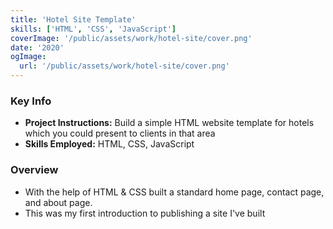 ```yaml
---
title: 'Hotel Site Template'
skills: ['HTML', 'CSS', 'JavaScript']
coverImage: '/public/assets/work/hotel-site/cover.png'
date: '2020'
ogImage:
  url: '/public/assets/work/hotel-site/cover.png'
---
```


### Key Info

- **Project Instructions:** Build a simple HTML website template for hotels which you could present to clients in that area
- **Skills Employed:** HTML, CSS, JavaScript

### Overview

- With the help of HTML & CSS built a standard home page, contact page, and about page.
- This was my first introduction to publishing a site I've built
